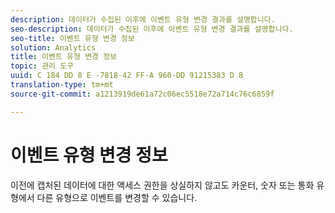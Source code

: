 ```yaml
---
description: 데이터가 수집된 이후에 이벤트 유형 변경 결과를 설명합니다.
seo-description: 데이터가 수집된 이후에 이벤트 유형 변경 결과를 설명합니다.
seo-title: 이벤트 유형 변경 정보
solution: Analytics
title: 이벤트 유형 변경 정보
topic: 관리 도구
uuid: C 184 DD 8 E -7818-42 FF-A 960-DD 91215383 D 8
translation-type: tm+mt
source-git-commit: a1213919de61a72c06ec5518e72a714c76c6859f

---
```



# 이벤트 유형 변경 정보

이전에 캡처된 데이터에 대한 액세스 권한을 상실하지 않고도 카운터, 숫자 또는 통화 유형에서 다른 유형으로 이벤트를 변경할 수 있습니다.
